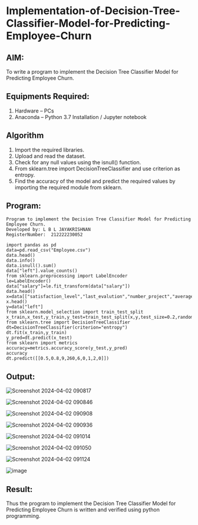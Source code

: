 # Implementation-of-Decision-Tree-Classifier-Model-for-Predicting-Employee-Churn

## AIM:
To write a program to implement the Decision Tree Classifier Model for Predicting Employee Churn.

## Equipments Required:
1. Hardware – PCs
2. Anaconda – Python 3.7 Installation / Jupyter notebook

## Algorithm
1. Import the required libraries.
2. Upload and read the dataset.
3. Check for any null values using the isnull() function.
4. From sklearn.tree import DecisionTreeClassifier and use criterion as entropy.
5. Find the accuracy of the model and predict the required values by importing the required module from sklearn.

## Program:
```
Program to implement the Decision Tree Classifier Model for Predicting Employee Churn.
Developed by: L B L JAYAKRISHNAN
RegisterNumber:  212222230052
```
```
import pandas as pd
data=pd.read_csv("Employee.csv")
data.head()
data.info()
data.isnull().sum()
data["left"].value_counts()
from sklearn.preprocessing import LabelEncoder
le=LabelEncoder()
data["salary"]=le.fit_transform(data["salary"])
data.head()
x=data[["satisfaction_level","last_evalution","number_project","average_montly_hours","time_spend_company","work_accident","promotion_last_5years","salary"]]
x.head()
y=data["left"]
from sklearn.model_selection import train_test_split
x_train,x_test,y_train,y_test=train_test_split(x,y,test_size=0.2,random_state=100)
from sklearn.tree import DecisionTreeClassifier
dt=DecisionTreeClassifier(criterion="entropy")
dt.fit(x_train,y_train)
y_pred=dt.predict(x_test)
from sklearn import metrics
accuracy=metrics.accuracy_score(y_test,y_pred)
accuracy
dt.predict([[0.5,0.8,9,260,6,0,1,2,0]])
```


## Output:


![Screenshot 2024-04-02 090817](https://github.com/Jayakrishnan22003251/Implementation-of-Decision-Tree-Classifier-Model-for-Predicting-Employee-Churn/assets/120232371/e8b77ee7-4174-4e49-9f31-c7ca23f5eef3)

![Screenshot 2024-04-02 090846](https://github.com/Jayakrishnan22003251/Implementation-of-Decision-Tree-Classifier-Model-for-Predicting-Employee-Churn/assets/120232371/f7a1a253-d389-40d9-96f1-493d4add0468)

![Screenshot 2024-04-02 090908](https://github.com/Jayakrishnan22003251/Implementation-of-Decision-Tree-Classifier-Model-for-Predicting-Employee-Churn/assets/120232371/5bdbcb49-14fb-4e03-b871-62b7747d4c2b)

![Screenshot 2024-04-02 090936](https://github.com/Jayakrishnan22003251/Implementation-of-Decision-Tree-Classifier-Model-for-Predicting-Employee-Churn/assets/120232371/e365b9ad-3e09-44f8-aac0-6571537f37af)

![Screenshot 2024-04-02 091014](https://github.com/Jayakrishnan22003251/Implementation-of-Decision-Tree-Classifier-Model-for-Predicting-Employee-Churn/assets/120232371/a4735448-6e91-40b7-9a0e-2bb6cc3c7808)

![Screenshot 2024-04-02 091050](https://github.com/Jayakrishnan22003251/Implementation-of-Decision-Tree-Classifier-Model-for-Predicting-Employee-Churn/assets/120232371/c692ab1c-818a-4597-b57c-413ac01f0b46)

![Screenshot 2024-04-02 091124](https://github.com/Jayakrishnan22003251/Implementation-of-Decision-Tree-Classifier-Model-for-Predicting-Employee-Churn/assets/120232371/68a430df-7383-4d09-97eb-6cbef1725a8c)

![image](https://github.com/Jayakrishnan22003251/Implementation-of-Decision-Tree-Classifier-Model-for-Predicting-Employee-Churn/assets/120232371/6792b045-f44a-417f-8569-7a21ca32c5b7)



## Result:
Thus the program to implement the  Decision Tree Classifier Model for Predicting Employee Churn is written and verified using python programming.
